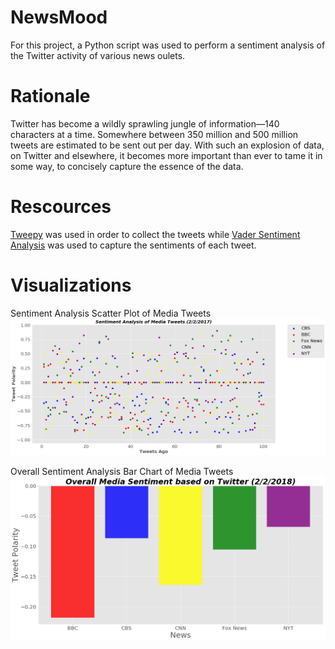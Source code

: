 # NewsMood
For this project, a Python script was used to perform a sentiment analysis of the Twitter activity of various news oulets.


# Rationale
Twitter has become a wildly sprawling jungle of information—140 characters at a time. Somewhere between 350 million and 500 million tweets are estimated to be sent out per day. With such an explosion of data, on Twitter and elsewhere, it becomes more important than ever to tame it in some way, to concisely capture the essence of the data.


# Rescources
[Tweepy](http://tweepy.readthedocs.io/en/v3.5.0/) was used in order to collect the tweets while [Vader Sentiment Analysis](https://github.com/cjhutto/vaderSentiment) was used to capture the sentiments of each tweet.  



# Visualizations

Sentiment Analysis Scatter Plot of Media Tweets
![Scatter_PLot](/images/Scatter_Plot_Sentiment.png)


Overall Sentiment Analysis Bar Chart of Media Tweets
![Bar Chart](/images/Bar_Chart_Sentiment.png)

